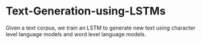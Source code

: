 # Text-Generation-using-LSTMs
Given a text corpus, we train an LSTM to generate new text using character level language models and word level language models.
